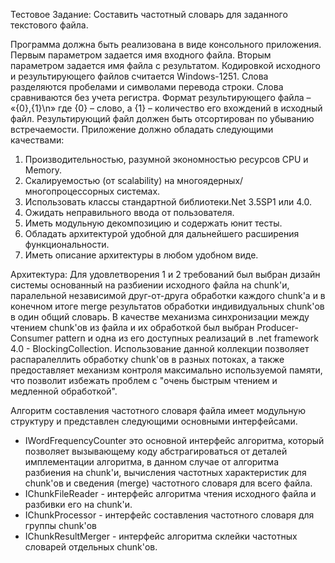 Тестовое Задание:
Составить частотный словарь для заданного текстового файла.

Программа должна быть реализована в виде консольного приложения. Первым параметром задается имя входного файла. Вторым параметром задается имя файла с результатом.
Кодировкой исходного и результирующего файлов считается Windows-1251.
Слова разделяются пробелами и символами перевода строки. Слова сравниваются без учета регистра.
Формат результирующего файла – «{0},{1}\n» где {0} – слово, а {1} – количество его вхождений в исходный файл.
Результирующий файл должен быть отсортирован по убыванию встречаемости.
Приложение должно обладать следующими качествами:
1) Производительностью, разумной экономностью ресурсов CPU и Memory.
2) Скалируемостью (от scalability) на многоядерных/многопроцессорных системах.
3) Использовать классы стандартной библиотеки.Net 3.5SP1 или 4.0.
4) Ожидать неправильного ввода от пользователя.
5) Иметь модульную декомпозицию и содержать юнит тесты.
6) Обладать архитектурой удобной для дальнейшего расширения функциональности.
7) Иметь описание архитектуры в любом удобном виде.

Архитектура:
Для удовлетворения 1 и 2 требований был выбран дизайн системы основанный на разбиении исходного файла на chunk'и, паралельной независимой друг-от-друга обработки каждого chunk'а и в конечном итоге merge результатов обработки индивидуальных chunk'ов в один общий словарь. 
В качестве механизма синхронизации между чтением chunk'ов из файла и их обработкой был выбран Producer-Consumer pattern и одна из его доступных реализаций в .net framework 4.0 - BlockingCollection<T>. Использование данной коллекции позволяет распаралеллить обработку chunk'ов в разных потоках, а также предоставляет механизм контроля максимально используемой памяти, что позволит избежать проблем с "очень быстрым чтением и медленной обработкой". 
 
Алгоритм составления частотного словаря файла имеет модульную структуру и представлен следующими основными интерфейсами.
- IWordFrequencyCounter это основной интерфейс алгоритма, который позволяет вызывающему коду абстрагироваться от деталей имплементации алгоритма, в данном случае от алгоритма разбиения на chunk'и, вычисления частотных характеристик для chunk'ов и сведения (merge) частотного словаря для всего файла.
- IChunkFileReader - интерфейс алгоритма чтения исходного файла и разбивки его на chunk'и.
- IChunkProcessor - интерфейс составления частотного словаря для группы chunk'ов
- IChunkResultMerger - интерфейс алгоритма склейки частотных словарей отдельных chunk'ов. 